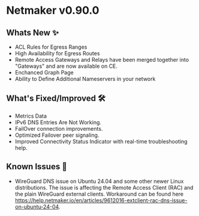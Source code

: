 # Netmaker v0.90.0

## Whats New ✨
- ACL Rules for Egress Ranges
- High Availability for Egress Routes
- Remote Access Gateways and Relays have been merged together into  "Gateways" and are now available on CE.
- Enchanced Graph Page
- Ability to Define Additional Nameservers in your network

## What's Fixed/Improved 🛠
- Metrics Data
- IPv6 DNS Entries Are Not Working.
- FailOver connection improvements.
- Optimized Failover peer signaling.
- Improved Connectivity Status Indicator with real-time troubleshooting help.

## Known Issues 🐞

- WireGuard DNS issue on Ubuntu 24.04 and some other newer Linux distributions. The issue is affecting the Remote Access Client (RAC) and the plain WireGuard external clients. Workaround can be found here https://help.netmaker.io/en/articles/9612016-extclient-rac-dns-issue-on-ubuntu-24-04.

